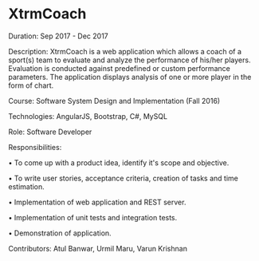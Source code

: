 # XtrmCoach

Duration: Sep 2017 - Dec 2017

Description: XtrmCoach is a web application which allows a coach of a sport(s) team to evaluate and analyze the performance of his/her players. Evaluation is conducted against predefined or custom performance parameters. The application displays analysis of one or more player in the form of chart.

Course: Software System Design and Implementation (Fall 2016)

Technologies: AngularJS, Bootstrap, C#, MySQL

Role: Software Developer

Responsibilities:

• To come up with a product idea, identify it's scope and objective.

• To write user stories, acceptance criteria, creation of tasks and time estimation.

• Implementation of web application and REST server.

• Implementation of unit tests and integration tests.

• Demonstration of application.


Contributors: Atul Banwar, Urmil Maru, Varun Krishnan
